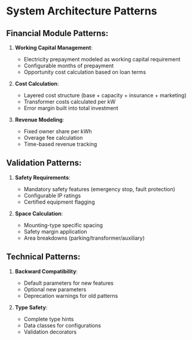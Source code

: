 # System Architecture Patterns

## Financial Module Patterns:
1. **Working Capital Management**:
   - Electricity prepayment modeled as working capital requirement
   - Configurable months of prepayment
   - Opportunity cost calculation based on loan terms

2. **Cost Calculation**:
   - Layered cost structure (base + capacity + insurance + marketing)
   - Transformer costs calculated per kW
   - Error margin built into total investment

3. **Revenue Modeling**:
   - Fixed owner share per kWh
   - Overage fee calculation
   - Time-based revenue tracking

## Validation Patterns:
1. **Safety Requirements**:
   - Mandatory safety features (emergency stop, fault protection)
   - Configurable IP ratings
   - Certified equipment flagging

2. **Space Calculation**:
   - Mounting-type specific spacing
   - Safety margin application
   - Area breakdowns (parking/transformer/auxiliary)

## Technical Patterns:
1. **Backward Compatibility**:
   - Default parameters for new features
   - Optional new parameters
   - Deprecation warnings for old patterns

2. **Type Safety**:
   - Complete type hints
   - Data classes for configurations
   - Validation decorators
